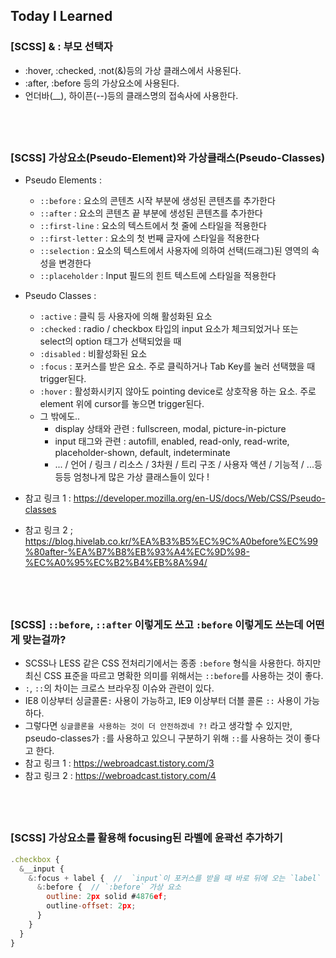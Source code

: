 ## Today I Learned

### [SCSS] & : 부모 선택자

- :hover, :checked, :not(&)등의 가상 클래스에서 사용된다.
- :after, :before 등의 가상요소에 사용된다.
- 언더바(\_\_), 하이픈(--)등의 클래스명의 접속사에 사용한다.

## <br />

### [SCSS] 가상요소(Pseudo-Element)와 가상클래스(Pseudo-Classes)

- Pseudo Elements :

  - `::before` : 요소의 콘텐츠 시작 부분에 생성된 콘텐츠를 추가한다
  - `::after` : 요소의 콘텐츠 끝 부분에 생성된 콘텐츠를 추가한다
  - `::first-line` : 요소의 텍스트에서 첫 줄에 스타일을 적용한다
  - `::first-letter` : 요소의 첫 번째 글자에 스타일을 적용한다
  - `::selection` : 요소의 텍스트에서 사용자에 의하여 선택(드래그)된 영역의 속성을 변경한다
  - `::placeholder` : Input 필드의 힌트 텍스트에 스타일을 적용한다

- Pseudo Classes :

  - `:active` : 클릭 등 사용자에 의해 활성화된 요소
  - `:checked` : radio / checkbox 타입의 input 요소가 체크되었거나 또는 select의 option 태그가 선택되었을 때
  - `:disabled` : 비활성화된 요소
  - `:focus` : 포커스를 받은 요소. 주로 클릭하거나 Tab Key를 눌러 선택했을 때 trigger된다.
  - `:hover` : 활성화시키지 않아도 pointing device로 상호작용 하는 요소. 주로 element 위에 cursor를 놓으면 trigger된다.
  - 그 밖에도..
    - display 상태와 관련 : fullscreen, modal, picture-in-picture
    - input 태그와 관련 : autofill, enabled, read-only, read-write, placeholder-shown, default, indeterminate
    - ... / 언어 / 링크 / 리소스 / 3차원 / 트리 구조 / 사용자 액션 / 기능적 / ...등등등 엄청나게 많은 가상 클래스들이 있다 !

- 참고 링크 1 : https://developer.mozilla.org/en-US/docs/Web/CSS/Pseudo-classes
- 참고 링크 2 ; https://blog.hivelab.co.kr/%EA%B3%B5%EC%9C%A0before%EC%99%80after-%EA%B7%B8%EB%93%A4%EC%9D%98-%EC%A0%95%EC%B2%B4%EB%8A%94/

## <br />

### [SCSS] `::before`, `::after` 이렇게도 쓰고 `:before` 이렇게도 쓰는데 어떤게 맞는걸까?

- SCSS나 LESS 같은 CSS 전처리기에서는 종종 `:before` 형식을 사용한다. 하지만 최신 CSS 표준을 따르고 명확한 의미를 위해서는 `::before`를 사용하는 것이 좋다.
- `:`, `::`의 차이는 크로스 브라우징 이슈와 관련이 있다.
- IE8 이상부터 싱글콜론`:` 사용이 가능하고, IE9 이상부터 더블 콜론 `::` 사용이 가능하다.
- 그렇다면 `싱글콜론을 사용하는 것이 더 안전하겠네 ?!` 라고 생각할 수 있지만, pseudo-classes가 `:`를 사용하고 있으니 구분하기 위해 `::`를 사용하는 것이 좋다고 한다.
- 참고 링크 1 : https://webroadcast.tistory.com/3
- 참고 링크 2 : https://webroadcast.tistory.com/4

## <br />

### [SCSS] 가상요소를 활용해 focusing된 라벨에 윤곽선 추가하기

```javascript
.checkbox {
  &__input {
    &:focus + label {  //  `input`이 포커스를 받을 때 바로 뒤에 오는 `label` 요소에 스타일을 적용
      &:before {  // `:before` 가상 요소
        outline: 2px solid #4876ef;
        outline-offset: 2px;
      }
    }
  }
}
```
